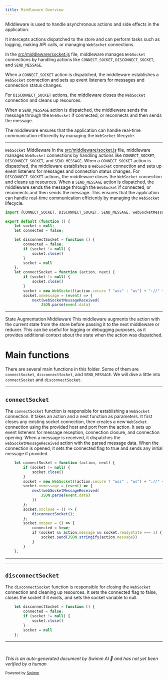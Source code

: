```yaml
---
title: Middleware Overview
---
```

Middleware is used to handle asynchronous actions and side effects in the application.

It intercepts actions dispatched to the store and can perform tasks such as logging, making API calls, or managing <SwmToken path="src/middleware/socket.js" pos="18:7:7" line-data="        socket = new WebSocket((action.secure ? &quot;wss&quot; : &quot;ws&quot;) + &quot;://&quot; + action.host + &quot;:&quot; + action.port + &quot;/_mockserver_ui_websocket&quot;);">`WebSocket`</SwmToken> connections.

In the <SwmPath>[src/middleware/socket.js](src/middleware/socket.js)</SwmPath> file, middleware manages <SwmToken path="src/middleware/socket.js" pos="18:7:7" line-data="        socket = new WebSocket((action.secure ? &quot;wss&quot; : &quot;ws&quot;) + &quot;://&quot; + action.host + &quot;:&quot; + action.port + &quot;/_mockserver_ui_websocket&quot;);">`WebSocket`</SwmToken> connections by handling actions like <SwmToken path="src/middleware/socket.js" pos="1:3:3" line-data="import {CONNECT_SOCKET, DISCONNECT_SOCKET, SEND_MESSAGE, webSocketMessageReceived} from &#39;../actions&#39;">`CONNECT_SOCKET`</SwmToken>, <SwmToken path="src/middleware/socket.js" pos="1:6:6" line-data="import {CONNECT_SOCKET, DISCONNECT_SOCKET, SEND_MESSAGE, webSocketMessageReceived} from &#39;../actions&#39;">`DISCONNECT_SOCKET`</SwmToken>, and <SwmToken path="src/middleware/socket.js" pos="1:9:9" line-data="import {CONNECT_SOCKET, DISCONNECT_SOCKET, SEND_MESSAGE, webSocketMessageReceived} from &#39;../actions&#39;">`SEND_MESSAGE`</SwmToken>.

When a <SwmToken path="src/middleware/socket.js" pos="1:3:3" line-data="import {CONNECT_SOCKET, DISCONNECT_SOCKET, SEND_MESSAGE, webSocketMessageReceived} from &#39;../actions&#39;">`CONNECT_SOCKET`</SwmToken> action is dispatched, the middleware establishes a <SwmToken path="src/middleware/socket.js" pos="18:7:7" line-data="        socket = new WebSocket((action.secure ? &quot;wss&quot; : &quot;ws&quot;) + &quot;://&quot; + action.host + &quot;:&quot; + action.port + &quot;/_mockserver_ui_websocket&quot;);">`WebSocket`</SwmToken> connection and sets up event listeners for messages and connection status changes.

For <SwmToken path="src/middleware/socket.js" pos="1:6:6" line-data="import {CONNECT_SOCKET, DISCONNECT_SOCKET, SEND_MESSAGE, webSocketMessageReceived} from &#39;../actions&#39;">`DISCONNECT_SOCKET`</SwmToken> actions, the middleware closes the <SwmToken path="src/middleware/socket.js" pos="18:7:7" line-data="        socket = new WebSocket((action.secure ? &quot;wss&quot; : &quot;ws&quot;) + &quot;://&quot; + action.host + &quot;:&quot; + action.port + &quot;/_mockserver_ui_websocket&quot;);">`WebSocket`</SwmToken> connection and cleans up resources.

When a <SwmToken path="src/middleware/socket.js" pos="1:9:9" line-data="import {CONNECT_SOCKET, DISCONNECT_SOCKET, SEND_MESSAGE, webSocketMessageReceived} from &#39;../actions&#39;">`SEND_MESSAGE`</SwmToken> action is dispatched, the middleware sends the message through the <SwmToken path="src/middleware/socket.js" pos="18:7:7" line-data="        socket = new WebSocket((action.secure ? &quot;wss&quot; : &quot;ws&quot;) + &quot;://&quot; + action.host + &quot;:&quot; + action.port + &quot;/_mockserver_ui_websocket&quot;);">`WebSocket`</SwmToken> if connected, or reconnects and then sends the message.

The middleware ensures that the application can handle real-time communication efficiently by managing the <SwmToken path="src/middleware/socket.js" pos="18:7:7" line-data="        socket = new WebSocket((action.secure ? &quot;wss&quot; : &quot;ws&quot;) + &quot;://&quot; + action.host + &quot;:&quot; + action.port + &quot;/_mockserver_ui_websocket&quot;);">`WebSocket`</SwmToken> lifecycle.

<SwmSnippet path="/src/middleware/socket.js" line="1">

---

<SwmToken path="src/middleware/socket.js" pos="18:7:7" line-data="        socket = new WebSocket((action.secure ? &quot;wss&quot; : &quot;ws&quot;) + &quot;://&quot; + action.host + &quot;:&quot; + action.port + &quot;/_mockserver_ui_websocket&quot;);">`WebSocket`</SwmToken> Middleware In the <SwmPath>[src/middleware/socket.js](src/middleware/socket.js)</SwmPath> file, middleware manages <SwmToken path="src/middleware/socket.js" pos="18:7:7" line-data="        socket = new WebSocket((action.secure ? &quot;wss&quot; : &quot;ws&quot;) + &quot;://&quot; + action.host + &quot;:&quot; + action.port + &quot;/_mockserver_ui_websocket&quot;);">`WebSocket`</SwmToken> connections by handling actions like <SwmToken path="src/middleware/socket.js" pos="1:3:3" line-data="import {CONNECT_SOCKET, DISCONNECT_SOCKET, SEND_MESSAGE, webSocketMessageReceived} from &#39;../actions&#39;">`CONNECT_SOCKET`</SwmToken>, <SwmToken path="src/middleware/socket.js" pos="1:6:6" line-data="import {CONNECT_SOCKET, DISCONNECT_SOCKET, SEND_MESSAGE, webSocketMessageReceived} from &#39;../actions&#39;">`DISCONNECT_SOCKET`</SwmToken>, and <SwmToken path="src/middleware/socket.js" pos="1:9:9" line-data="import {CONNECT_SOCKET, DISCONNECT_SOCKET, SEND_MESSAGE, webSocketMessageReceived} from &#39;../actions&#39;">`SEND_MESSAGE`</SwmToken>. When a <SwmToken path="src/middleware/socket.js" pos="1:3:3" line-data="import {CONNECT_SOCKET, DISCONNECT_SOCKET, SEND_MESSAGE, webSocketMessageReceived} from &#39;../actions&#39;">`CONNECT_SOCKET`</SwmToken> action is dispatched, the middleware establishes a <SwmToken path="src/middleware/socket.js" pos="18:7:7" line-data="        socket = new WebSocket((action.secure ? &quot;wss&quot; : &quot;ws&quot;) + &quot;://&quot; + action.host + &quot;:&quot; + action.port + &quot;/_mockserver_ui_websocket&quot;);">`WebSocket`</SwmToken> connection and sets up event listeners for messages and connection status changes. For <SwmToken path="src/middleware/socket.js" pos="1:6:6" line-data="import {CONNECT_SOCKET, DISCONNECT_SOCKET, SEND_MESSAGE, webSocketMessageReceived} from &#39;../actions&#39;">`DISCONNECT_SOCKET`</SwmToken> actions, the middleware closes the <SwmToken path="src/middleware/socket.js" pos="18:7:7" line-data="        socket = new WebSocket((action.secure ? &quot;wss&quot; : &quot;ws&quot;) + &quot;://&quot; + action.host + &quot;:&quot; + action.port + &quot;/_mockserver_ui_websocket&quot;);">`WebSocket`</SwmToken> connection and cleans up resources. When a <SwmToken path="src/middleware/socket.js" pos="1:9:9" line-data="import {CONNECT_SOCKET, DISCONNECT_SOCKET, SEND_MESSAGE, webSocketMessageReceived} from &#39;../actions&#39;">`SEND_MESSAGE`</SwmToken> action is dispatched, the middleware sends the message through the <SwmToken path="src/middleware/socket.js" pos="18:7:7" line-data="        socket = new WebSocket((action.secure ? &quot;wss&quot; : &quot;ws&quot;) + &quot;://&quot; + action.host + &quot;:&quot; + action.port + &quot;/_mockserver_ui_websocket&quot;);">`WebSocket`</SwmToken> if connected, or reconnects and then sends the message. This ensures that the application can handle real-time communication efficiently by managing the <SwmToken path="src/middleware/socket.js" pos="18:7:7" line-data="        socket = new WebSocket((action.secure ? &quot;wss&quot; : &quot;ws&quot;) + &quot;://&quot; + action.host + &quot;:&quot; + action.port + &quot;/_mockserver_ui_websocket&quot;);">`WebSocket`</SwmToken> lifecycle.

```javascript
import {CONNECT_SOCKET, DISCONNECT_SOCKET, SEND_MESSAGE, webSocketMessageReceived} from '../actions'

export default (function () {
    let socket = null;
    let connected = false;

    let disconnectSocket = function () {
        connected = false;
        if (socket != null) {
            socket.close()
        }
        socket = null
    };
    let connectSocket = function (action, next) {
        if (socket != null) {
            socket.close()
        }
        socket = new WebSocket((action.secure ? "wss" : "ws") + "://" + action.host + ":" + action.port + "/_mockserver_ui_websocket");
        socket.onmessage = (event) => {
            next(webSocketMessageReceived(
                JSON.parse(event.data)
```

---

</SwmSnippet>

State Augmentation Middleware This middleware augments the action with the current state from the store before passing it to the next middleware or reducer. This can be useful for logging or debugging purposes, as it provides additional context about the state when the action was dispatched.

# Main functions

There are several main functions in this folder. Some of them are <SwmToken path="src/middleware/socket.js" pos="14:3:3" line-data="    let connectSocket = function (action, next) {">`connectSocket`</SwmToken>, <SwmToken path="src/middleware/socket.js" pos="7:3:3" line-data="    let disconnectSocket = function () {">`disconnectSocket`</SwmToken>, and <SwmToken path="src/middleware/socket.js" pos="1:9:9" line-data="import {CONNECT_SOCKET, DISCONNECT_SOCKET, SEND_MESSAGE, webSocketMessageReceived} from &#39;../actions&#39;">`SEND_MESSAGE`</SwmToken>. We will dive a little into <SwmToken path="src/middleware/socket.js" pos="14:3:3" line-data="    let connectSocket = function (action, next) {">`connectSocket`</SwmToken> and <SwmToken path="src/middleware/socket.js" pos="7:3:3" line-data="    let disconnectSocket = function () {">`disconnectSocket`</SwmToken>.

<SwmSnippet path="/src/middleware/socket.js" line="14">

---

## <SwmToken path="src/middleware/socket.js" pos="14:3:3" line-data="    let connectSocket = function (action, next) {">`connectSocket`</SwmToken>

The <SwmToken path="src/middleware/socket.js" pos="14:3:3" line-data="    let connectSocket = function (action, next) {">`connectSocket`</SwmToken> function is responsible for establishing a <SwmToken path="src/middleware/socket.js" pos="18:7:7" line-data="        socket = new WebSocket((action.secure ? &quot;wss&quot; : &quot;ws&quot;) + &quot;://&quot; + action.host + &quot;:&quot; + action.port + &quot;/_mockserver_ui_websocket&quot;);">`WebSocket`</SwmToken> connection. It takes an action and a next function as parameters. It first closes any existing socket connection, then creates a new <SwmToken path="src/middleware/socket.js" pos="18:7:7" line-data="        socket = new WebSocket((action.secure ? &quot;wss&quot; : &quot;ws&quot;) + &quot;://&quot; + action.host + &quot;:&quot; + action.port + &quot;/_mockserver_ui_websocket&quot;);">`WebSocket`</SwmToken> connection using the provided host and port from the action. It sets up event listeners for message reception, connection closure, and connection opening. When a message is received, it dispatches the <SwmToken path="src/middleware/socket.js" pos="20:3:3" line-data="            next(webSocketMessageReceived(">`webSocketMessageReceived`</SwmToken> action with the parsed message data. When the connection is opened, it sets the connected flag to true and sends any initial message if provided.

```javascript
    let connectSocket = function (action, next) {
        if (socket != null) {
            socket.close()
        }
        socket = new WebSocket((action.secure ? "wss" : "ws") + "://" + action.host + ":" + action.port + "/_mockserver_ui_websocket");
        socket.onmessage = (event) => {
            next(webSocketMessageReceived(
                JSON.parse(event.data)
            ))
        };
        socket.onclose = () => {
            disconnectSocket();
        };
        socket.onopen = () => {
            connected = true;
            if (socket && action.message && socket.readyState === 1) {
                socket.send(JSON.stringify(action.message))
            }
        }
    };
```

---

</SwmSnippet>

<SwmSnippet path="/src/middleware/socket.js" line="7">

---

## <SwmToken path="src/middleware/socket.js" pos="7:3:3" line-data="    let disconnectSocket = function () {">`disconnectSocket`</SwmToken>

The <SwmToken path="src/middleware/socket.js" pos="7:3:3" line-data="    let disconnectSocket = function () {">`disconnectSocket`</SwmToken> function is responsible for closing the <SwmToken path="src/middleware/socket.js" pos="18:7:7" line-data="        socket = new WebSocket((action.secure ? &quot;wss&quot; : &quot;ws&quot;) + &quot;://&quot; + action.host + &quot;:&quot; + action.port + &quot;/_mockserver_ui_websocket&quot;);">`WebSocket`</SwmToken> connection and cleaning up resources. It sets the connected flag to false, closes the socket if it exists, and sets the socket variable to null.

```javascript
    let disconnectSocket = function () {
        connected = false;
        if (socket != null) {
            socket.close()
        }
        socket = null
    };
```

---

</SwmSnippet>

&nbsp;

*This is an auto-generated document by Swimm AI 🌊 and has not yet been verified by a human*

<SwmMeta version="3.0.0" repo-id="Z2l0aHViJTNBJTNBbW9ja3NlcnZlci11aSUzQSUzQVN3aW1tLURlbW8=" repo-name="mockserver-ui"><sup>Powered by [Swimm](/)</sup></SwmMeta>
